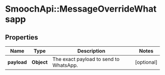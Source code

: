 # SmoochApi::MessageOverrideWhatsapp

## Properties
Name | Type | Description | Notes
------------ | ------------- | ------------- | -------------
**payload** | **Object** | The exact payload to send to WhatsApp. | [optional] 


